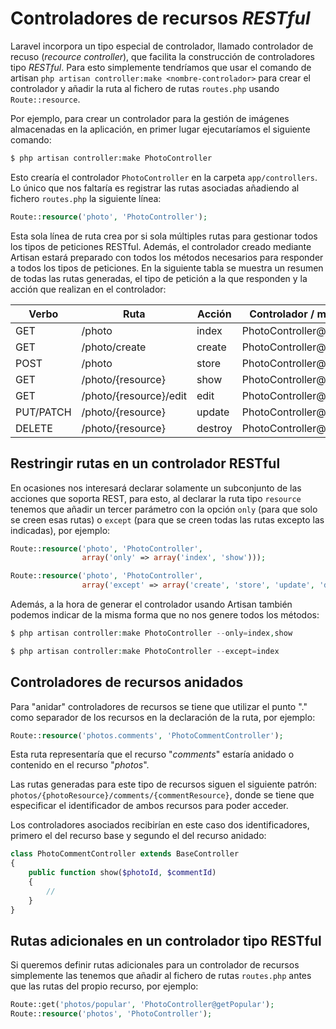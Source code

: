 

<!-- ************************************************************************-->
# Controladores de recursos _RESTful_

Laravel incorpora un tipo especial de controlador, llamado controlador de recuso (_recource controller_), que facilita la construcción de controladores tipo _RESTful_. Para esto simplemente tendríamos que usar el comando de artisan `php artisan controller:make <nombre-controlador>` para crear el controlador y añadir la ruta al fichero de rutas `routes.php` usando `Route::resource`.

Por ejemplo, para crear un controlador para la gestión de imágenes almacenadas en la aplicación, en primer lugar ejecutaríamos el siguiente comando:

```bash
$ php artisan controller:make PhotoController
```

Esto crearía el controlador `PhotoController` en la carpeta `app/controllers`. Lo único que nos faltaría es registrar las rutas asociadas añadiendo al fichero `routes.php` la siguiente línea:

```php
Route::resource('photo', 'PhotoController');
```

Esta sola línea de ruta crea por si sola múltiples rutas para gestionar todos los tipos de peticiones RESTful. Además, el controlador creado mediante Artisan estará preparado con todos los métodos necesarios para responder a todos los tipos de peticiones. En la siguiente tabla se muestra un resumen de todas las rutas generadas, el tipo de petición a la que responden y la acción que realizan en el controlador:


| Verbo     | Ruta                   | Acción  | Controlador / método |
| --------- | ---------------------- | ------- | --------------- |
| GET       | /photo                 | index   | PhotoController@index  |
| GET    	| /photo/create 	        | create  | PhotoController@create |
| POST 	    | /photo 	            | store   | PhotoController@store  |
| GET 	    | /photo/{resource} 	    | show 	  | PhotoController@show   |
| GET 	    | /photo/{resource}/edit | edit 	  | PhotoController@edit   |
| PUT/PATCH | /photo/{resource} 	    | update  | PhotoController@update |
| DELETE 	| /photo/{resource} 	    | destroy | PhotoController@destroy|




<!-- *********************************** -->
## Restringir rutas en un controlador RESTful

En ocasiones nos interesará declarar solamente un subconjunto de las acciones que soporta REST, para esto, al declarar la ruta tipo `resource` tenemos que añadir un tercer parámetro con la opción `only` (para que solo se creen esas rutas) o `except` (para que se creen todas las rutas excepto las indicadas), por ejemplo:

```php
Route::resource('photo', 'PhotoController',
                array('only' => array('index', 'show')));

Route::resource('photo', 'PhotoController',
                array('except' => array('create', 'store', 'update', 'destroy')));
```


Además, a la hora de generar el controlador usando Artisan también podemos indicar de la misma forma que no nos genere todos los métodos:

```php
$ php artisan controller:make PhotoController --only=index,show

$ php artisan controller:make PhotoController --except=index
```




<!-- *********************************** -->
## Controladores de recursos anidados

Para "anidar" controladores de recursos se tiene que utilizar el punto "." como separador de los recursos en la declaración de la ruta, por ejemplo:

```php
Route::resource('photos.comments', 'PhotoCommentController');
```

Esta ruta representaría que el recurso "_comments_" estaría anidado o contenido en el recurso "_photos_".

Las rutas generadas para este tipo de recursos siguen el siguiente patrón: `photos/{photoResource}/comments/{commentResource}`, donde se tiene que especificar el identificador de ambos recursos para poder acceder.

Los controladores asociados recibirían en este caso dos identificadores, primero el del recurso base y segundo el del recurso anidado:

```php
class PhotoCommentController extends BaseController
{
    public function show($photoId, $commentId)
    {
        //
    }
}
```



<!-- *********************************** -->
## Rutas adicionales en un controlador tipo RESTful

Si queremos definir rutas adicionales para un controlador de recursos simplemente las tenemos que añadir al fichero de rutas `routes.php` antes que las rutas del propio recurso, por ejemplo:

```php
Route::get('photos/popular', 'PhotoController@getPopular');
Route::resource('photos', 'PhotoController');
```

